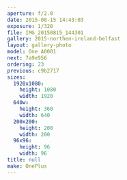 ```yaml
---
aperture: f/2.0
date: 2015-08-15 14:43:03
exposure: 1/320
file: IMG_20150815_144301
gallery: 2015-northen-ireland-belfast
layout: gallery-photo
model: One A0001
next: 7a9e956
ordering: 23
previous: c9b2717
sizes:
  1920x1080:
    height: 1080
    width: 1920
  640w:
    height: 360
    width: 640
  200x200:
    height: 200
    width: 200
  96x96:
    height: 96
    width: 96
title: null
make: OnePlus
---
```

